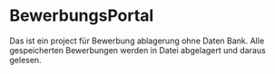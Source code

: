 # BewerbungsPortal
Das ist ein project für Bewerbung ablagerung ohne Daten Bank.
Alle gespeicherten Bewerbungen werden in Datei abgelagert und daraus gelesen.
